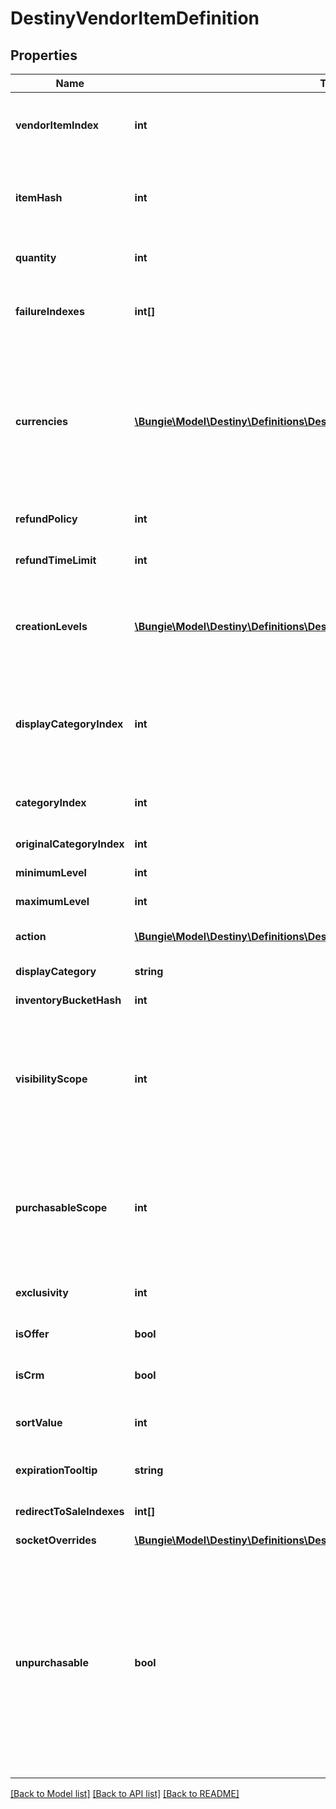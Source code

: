 # DestinyVendorItemDefinition

## Properties
Name | Type | Description | Notes
------------ | ------------- | ------------- | -------------
**vendorItemIndex** | **int** | The index into the DestinyVendorDefinition.saleList. This is what we use to refer to items being sold throughout live and definition data. | [optional] 
**itemHash** | **int** | The hash identifier of the item being sold (DestinyInventoryItemDefinition).  Note that a vendor can sell the same item in multiple ways, so don&#39;t assume that itemHash is a unique identifier for this entity. | [optional] 
**quantity** | **int** | The amount you will recieve of the item described in itemHash if you make the purchase. | [optional] 
**failureIndexes** | **int[]** | An list of indexes into the DestinyVendorDefinition.failureStrings array, indicating the possible failure strings that can be relevant for this item. | [optional] 
**currencies** | [**\Bungie\Model\Destiny\Definitions\DestinyVendorItemQuantity[]**](DestinyVendorItemQuantity.md) | This is a pre-compiled aggregation of item value and priceOverrideList, so that we have one place to check for what the purchaser must pay for the item. Use this instead of trying to piece together the price separately.  The somewhat crappy part about this is that, now that item quantity overrides have dynamic modifiers, this will not necessarily be statically true. If you were using this instead of live data, switch to using live data. | [optional] 
**refundPolicy** | **int** | If this item can be refunded, this is the policy for what will be refundd, how, and in what time period. | [optional] 
**refundTimeLimit** | **int** | The amount of time before refundability of the newly purchased item will expire. | [optional] 
**creationLevels** | [**\Bungie\Model\Destiny\Definitions\DestinyItemCreationEntryLevelDefinition[]**](DestinyItemCreationEntryLevelDefinition.md) | The Default level at which the item will spawn. Almost always driven by an adjusto these days. Ideally should be singular. It&#39;s a long story how this ended up as a list, but there is always either going to be 0:1 of these entities. | [optional] 
**displayCategoryIndex** | **int** | This is an index specifically into the display category, as opposed to the server-side Categories (which do not need to match or pair with each other in any way: server side categories are really just structures for common validation. Display Category will let us more easily categorize items visually) | [optional] 
**categoryIndex** | **int** | The index into the DestinyVendorDefinition.categories array, so you can find the category associated with this item. | [optional] 
**originalCategoryIndex** | **int** | Same as above, but for the original category indexes. | [optional] 
**minimumLevel** | **int** | The minimum character level at which this item is available for sale. | [optional] 
**maximumLevel** | **int** | The maximum character level at which this item is available for sale. | [optional] 
**action** | [**\Bungie\Model\Destiny\Definitions\DestinyVendorSaleItemActionBlockDefinition**](DestinyVendorSaleItemActionBlockDefinition.md) | The action to be performed when purchasing the item, if it&#39;s not just \&quot;buy\&quot;. | [optional] 
**displayCategory** | **string** | The string identifier for the category selling this item. | [optional] 
**inventoryBucketHash** | **int** | The inventory bucket into which this item will be placed upon purchase. | [optional] 
**visibilityScope** | **int** | The most restrictive scope that determines whether the item is available in the Vendor&#39;s inventory. See DestinyGatingScope&#39;s documentation for more information.  This can be determined by Unlock gating, or by whether or not the item has purchase level requirements (minimumLevel and maximumLevel properties). | [optional] 
**purchasableScope** | **int** | Similar to visibilityScope, it represents the most restrictive scope that determines whether the item can be purchased. It will at least be as restrictive as visibilityScope, but could be more restrictive if the item has additional purchase requirements beyond whether it is merely visible or not.  See DestinyGatingScope&#39;s documentation for more information. | [optional] 
**exclusivity** | **int** | If this item can only be purchased by a given platform, this indicates the platform to which it is restricted. | [optional] 
**isOffer** | **bool** | If this sale can only be performed as the result of an offer check, this is true. | [optional] 
**isCrm** | **bool** | If this sale can only be performed as the result of receiving a CRM offer, this is true. | [optional] 
**sortValue** | **int** | *if* the category this item is in supports non-default sorting, this value should represent the sorting value to use, pre-processed and ready to go. | [optional] 
**expirationTooltip** | **string** | If this item can expire, this is the tooltip message to show with its expiration info. | [optional] 
**redirectToSaleIndexes** | **int[]** | If this is populated, the purchase of this item should redirect to purchasing these other items instead. | [optional] 
**socketOverrides** | [**\Bungie\Model\Destiny\Definitions\DestinyVendorItemSocketOverride[]**](DestinyVendorItemSocketOverride.md) |  | [optional] 
**unpurchasable** | **bool** | If true, this item is some sort of dummy sale item that cannot actually be purchased. It may be a display only item, or some fluff left by a content designer for testing purposes, or something that got disabled because it was a terrible idea. You get the picture. We won&#39;t know *why* it can&#39;t be purchased, only that it can&#39;t be. Sorry.  This is also only whether it&#39;s unpurchasable as a static property according to game content. There are other reasons why an item may or may not be purchasable at runtime, so even if this isn&#39;t set to True you should trust the runtime value for this sale item over the static definition if this is unset. | [optional] 

[[Back to Model list]](../README.md#documentation-for-models) [[Back to API list]](../README.md#documentation-for-api-endpoints) [[Back to README]](../README.md)


